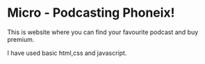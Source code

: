 # Micro - Podcasting Phoneix!

This is website where you can find your favourite podcast and buy premium.

I have used basic html,css and javascript.